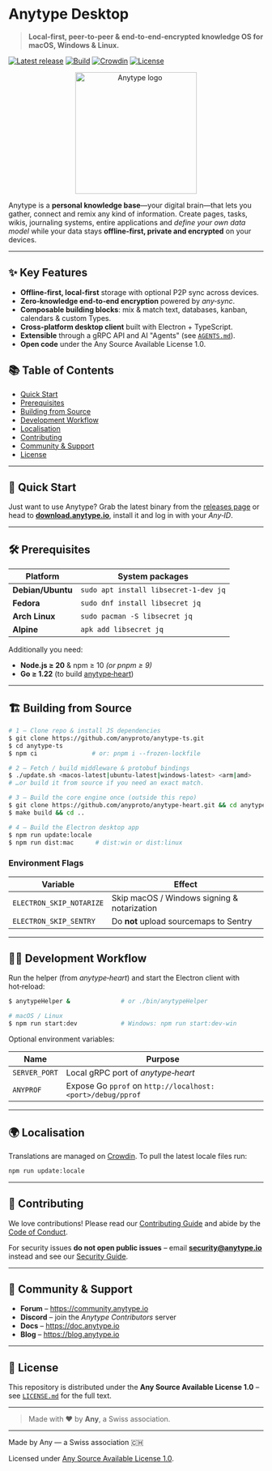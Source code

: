 # Anytype Desktop

> **Local‑first, peer‑to‑peer & end‑to‑end‑encrypted knowledge OS for macOS, Windows&nbsp;&amp;&nbsp;Linux.**

[![Latest release](https://img.shields.io/github/v/release/anyproto/anytype-ts?label=download)](https://github.com/anyproto/anytype-ts/releases)
[![Build](https://img.shields.io/github/actions/workflow/status/anyproto/anytype-ts/ci.yml?label=CI)](https://github.com/anyproto/anytype-ts/actions)
[![Crowdin](https://badges.crowdin.net/e/1ecaaee720d0b123268584461f4cf6dc/localized.svg)](https://crowdin.com/project/anytype)
[![License](https://img.shields.io/badge/license-ASAL‑1.0‑blue.svg)](LICENSE.md)

<p align="center">
  <a href="https://anytype.io"><img src="https://raw.githubusercontent.com/anyproto/brand/main/logo/anytype-logo.svg" alt="Anytype logo" width="240"></a>
</p>

Anytype is a **personal knowledge base**—your digital brain—that lets you gather, connect and remix any kind of information. Create pages, tasks, wikis, journaling systems, entire applications and *define your own data model* while your data stays **offline‑first, private and encrypted** on your devices.

---

## ✨ Key Features

- **Offline‑first, local‑first** storage with optional P2P sync across devices.
- **Zero‑knowledge end‑to‑end encryption** powered by *any‑sync*.
- **Composable building blocks**: mix & match text, databases, kanban, calendars & custom Types.
- **Cross‑platform desktop client** built with Electron + TypeScript.
- **Extensible** through a gRPC API and AI "Agents" (see [`AGENTS.md`](./AGENTS.md)).
- **Open code** under the Any Source Available License 1.0.

## 📚 Table of Contents

- [Quick Start](#-quick-start)
- [Prerequisites](#-prerequisites)
- [Building from Source](#-building-from-source)
- [Development Workflow](#-development-workflow)
- [Localisation](#-localisation)
- [Contributing](#-contributing)
- [Community & Support](#-community--support)
- [License](#-license)

---

## 🚀 Quick Start

Just want to use Anytype? Grab the latest binary from the [releases page](https://github.com/anyproto/anytype-ts/releases) or head to **[download.anytype.io](https://download.anytype.io)**, install it and log in with your *Any‑ID*.

---

## 🛠 Prerequisites

| Platform | System packages |
| -------- | -------------- |
| **Debian/Ubuntu** | `sudo apt install libsecret-1-dev jq` |
| **Fedora** | `sudo dnf install libsecret jq` |
| **Arch Linux** | `sudo pacman -S libsecret jq` |
| **Alpine** | `apk add libsecret jq` |

Additionally you need:

- **Node.js ≥ 20** & npm ≥ 10 *(or pnpm ≥ 9)*
- **Go ≥ 1.22** (to build [anytype‑heart](https://github.com/anyproto/anytype-heart))

---

## 🏗 Building from Source

```bash
# 1 – Clone repo & install JS dependencies
$ git clone https://github.com/anyproto/anytype-ts.git
$ cd anytype-ts
$ npm ci               # or: pnpm i --frozen-lockfile

# 2 – Fetch / build middleware & protobuf bindings
$ ./update.sh <macos-latest|ubuntu-latest|windows-latest> <arm|amd>
# …or build it from source if you need an exact match.

# 3 – Build the core engine once (outside this repo)
$ git clone https://github.com/anyproto/anytype-heart.git && cd anytype-heart
$ make build && cd ..

# 4 – Build the Electron desktop app
$ npm run update:locale
$ npm run dist:mac      # dist:win or dist:linux
```

### Environment Flags

| Variable | Effect |
| -------- | ------ |
| `ELECTRON_SKIP_NOTARIZE` | Skip macOS / Windows signing & notarization |
| `ELECTRON_SKIP_SENTRY`   | Do **not** upload sourcemaps to Sentry |

---

## 🧑‍💻 Development Workflow

Run the helper (from *anytype‑heart*) and start the Electron client with hot‑reload:

```bash
$ anytypeHelper &              # or ./bin/anytypeHelper

# macOS / Linux
$ npm run start:dev            # Windows: npm run start:dev-win
```

Optional environment variables:

| Name | Purpose |
| ---- | ------- |
| `SERVER_PORT` | Local gRPC port of *anytype‑heart* |
| `ANYPROF` | Expose Go `pprof` on `http://localhost:<port>/debug/pprof` |

---

## 🌍 Localisation

Translations are managed on [Crowdin](https://crowdin.com/project/anytype). To pull the latest locale files run:

```bash
npm run update:locale
```

---

## 🤝 Contributing

We love contributions! Please read our [Contributing Guide](CONTRIBUTING.md) and abide by the [Code of Conduct](CODE_OF_CONDUCT.md).

For security issues **do not open public issues** – email **security@anytype.io** instead and see our [Security Guide](SECURITY.md).

---

## 💬 Community & Support

- **Forum** – <https://community.anytype.io>
- **Discord** – join the *Anytype Contributors* server
- **Docs** – <https://doc.anytype.io>
- **Blog** – <https://blog.anytype.io>

---

## 📝 License

This repository is distributed under the **Any Source Available License 1.0** – see [`LICENSE.md`](LICENSE.md) for the full text.

---

> Made with ❤️ by **Any**, a Swiss association.


---
Made by Any — a Swiss association 🇨🇭

Licensed under [Any Source Available License 1.0](./LICENSE.md).

